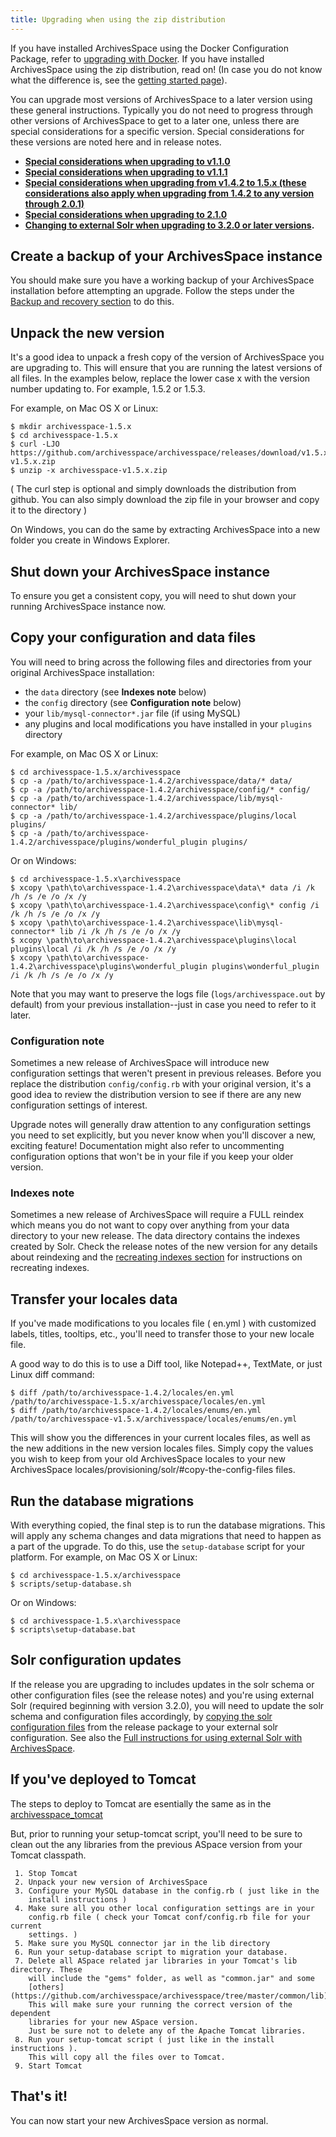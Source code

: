 ```yaml
---
title: Upgrading when using the zip distribution
---
```


If you have installed ArchivesSpace using the Docker Configuration Package, refer to [upgrading with Docker](/administration/docker/#upgrading). If you have installed ArchivesSpace using the zip distribution, read on! (In case you do not know what the difference is, see the [getting started page](/administration/getting_started/#two-ways-to-get-up-and-running)).

You can upgrade most versions of ArchivesSpace to a later version using these general instructions. Typically you do not need to progress through other versions of ArchivesSpace to get to a later one, unless there are special considerations for a specific version. Special considerations for these versions are noted here and in release notes.

- **[Special considerations when upgrading to v1.1.0](/administration/upgrading_1_1_0)**
- **[Special considerations when upgrading to v1.1.1](/administration/upgrading_1_1_1)**
- **[Special considerations when upgrading from v1.4.2 to 1.5.x (these considerations also apply when upgrading from 1.4.2 to any version through 2.0.1)](/administration/upgrading_1_5_0)**
- **[Special considerations when upgrading to 2.1.0](/administration/upgrading_2_1_0)**
- **[Changing to external Solr when upgrading to 3.2.0 or later versions](https://docs.archivesspace.org/provisioning/solr/).**

## Create a backup of your ArchivesSpace instance

You should make sure you have a working backup of your ArchivesSpace
installation before attempting an upgrade. Follow the steps
under the [Backup and recovery section](/administration/backup) to do this.

## Unpack the new version

It's a good idea to unpack a fresh copy of the version of
ArchivesSpace you are upgrading to. This will ensure that you are
running the latest versions of all files. In the examples below,
replace the lower case x with the version number updating to. For example,
1.5.2 or 1.5.3.

For example, on Mac OS X or Linux:

```shell
$ mkdir archivesspace-1.5.x
$ cd archivesspace-1.5.x
$ curl -LJO https://github.com/archivesspace/archivesspace/releases/download/v1.5.x/archivesspace-v1.5.x.zip
$ unzip -x archivesspace-v1.5.x.zip
```

( The curl step is optional and simply downloads the distribution from github. You can also
simply download the zip file in your browser and copy it to the directory )

On Windows, you can do the same by extracting ArchivesSpace into a new
folder you create in Windows Explorer.

## Shut down your ArchivesSpace instance

To ensure you get a consistent copy, you will need to shut down your
running ArchivesSpace instance now.

## Copy your configuration and data files

You will need to bring across the following files and directories from
your original ArchivesSpace installation:

- the `data` directory (see **Indexes note** below)
- the `config` directory (see **Configuration note** below)
- your `lib/mysql-connector*.jar` file (if using MySQL)
- any plugins and local modifications you have installed in your `plugins` directory

For example, on Mac OS X or Linux:

```shell
$ cd archivesspace-1.5.x/archivesspace
$ cp -a /path/to/archivesspace-1.4.2/archivesspace/data/* data/
$ cp -a /path/to/archivesspace-1.4.2/archivesspace/config/* config/
$ cp -a /path/to/archivesspace-1.4.2/archivesspace/lib/mysql-connector* lib/
$ cp -a /path/to/archivesspace-1.4.2/archivesspace/plugins/local plugins/
$ cp -a /path/to/archivesspace-1.4.2/archivesspace/plugins/wonderful_plugin plugins/
```

Or on Windows:

```
$ cd archivesspace-1.5.x\archivesspace
$ xcopy \path\to\archivesspace-1.4.2\archivesspace\data\* data /i /k /h /s /e /o /x /y
$ xcopy \path\to\archivesspace-1.4.2\archivesspace\config\* config /i /k /h /s /e /o /x /y
$ xcopy \path\to\archivesspace-1.4.2\archivesspace\lib\mysql-connector* lib /i /k /h /s /e /o /x /y
$ xcopy \path\to\archivesspace-1.4.2\archivesspace\plugins\local plugins\local /i /k /h /s /e /o /x /y
$ xcopy \path\to\archivesspace-1.4.2\archivesspace\plugins\wonderful_plugin plugins\wonderful_plugin /i /k /h /s /e /o /x /y
```

Note that you may want to preserve the logs file (`logs/archivesspace.out`
by default) from your previous installation--just in case you need to
refer to it later.

### Configuration note

Sometimes a new release of ArchivesSpace will introduce new
configuration settings that weren't present in previous releases.
Before you replace the distribution `config/config.rb` with your
original version, it's a good idea to review the distribution version
to see if there are any new configuration settings of interest.

Upgrade notes will generally draw attention to any configuration
settings you need to set explicitly, but you never know when you'll
discover a new, exciting feature! Documentation might also refer to
uncommenting configuration options that won't be in your file if you
keep your older version.

### Indexes note

Sometimes a new release of ArchivesSpace will require a FULL reindex
which means you do not want to copy over anything from your data directory
to your new release. The data directory contains the indexes created by Solr.
Check the release notes of the new version for any details about reindexing and
the [recreating indexes section](/administration/indexes/) for instructions on recreating indexes.

## Transfer your locales data

If you've made modifications to you locales file ( en.yml ) with customized
labels, titles, tooltips, etc., you'll need to transfer those to your new
locale file.

A good way to do this is to use a Diff tool, like Notepad++, TextMate, or just
Linux diff command:

```shell
$ diff /path/to/archivesspace-1.4.2/locales/en.yml /path/to/archivesspace-1.5.x/archivesspace/locales/en.yml
$ diff /path/to/archivesspace-1.4.2/locales/enums/en.yml /path/to/archivesspace-v1.5.x/archivesspace/locales/enums/en.yml
```

This will show you the differences in your current locales files, as well as the
new additions in the new version locales files. Simply copy the values you wish
to keep from your old ArchivesSpace locales to your new ArchivesSpace locales/provisioning/solr/#copy-the-config-files
files.

## Run the database migrations

With everything copied, the final step is to run the database
migrations. This will apply any schema changes and data migrations
that need to happen as a part of the upgrade. To do this, use the
`setup-database` script for your platform. For example, on Mac OS X
or Linux:

```shell
$ cd archivesspace-1.5.x/archivesspace
$ scripts/setup-database.sh
```

Or on Windows:

```shell
$ cd archivesspace-1.5.x\archivesspace
$ scripts\setup-database.bat
```

## Solr configuration updates

If the release you are upgrading to includes updates in the solr schema or other configuration files (see the release notes)
and you're using external Solr (required beginning with version 3.2.0), you will need to update the solr schema and configuration files
accordingly, by [copying the solr configuration files](/provisioning/solr/#copy-the-config-files) from the release package to your external solr configuration.
See also the [Full instructions for using external Solr with ArchivesSpace](/provisioning/solr).

## If you've deployed to Tomcat

The steps to deploy to Tomcat are esentially the same as in the
[archivesspace_tomcat](https://github.com/archivesspace-labs/archivesspace_tomcat)

But, prior to running your setup-tomcat script, you'll need to be sure to clean out the
any libraries from the previous ASpace version from your Tomcat classpath.

     1. Stop Tomcat
     2. Unpack your new version of ArchivesSpace
     3. Configure your MySQL database in the config.rb ( just like in the
        install instructions )
     4. Make sure all you other local configuration settings are in your
        config.rb file ( check your Tomcat conf/config.rb file for your current
        settings. )
     5. Make sure you MySQL connector jar in the lib directory
     6. Run your setup-database script to migration your database.
     7. Delete all ASpace related jar libraries in your Tomcat's lib directory. These
        will include the "gems" folder, as well as "common.jar" and some
        [others](https://github.com/archivesspace/archivesspace/tree/master/common/lib).
        This will make sure your running the correct version of the dependent
        libraries for your new ASpace version.
        Just be sure not to delete any of the Apache Tomcat libraries.
     8. Run your setup-tomcat script ( just like in the install instructions ).
        This will copy all the files over to Tomcat.
     9. Start Tomcat

## That's it!

You can now start your new ArchivesSpace version as normal.
